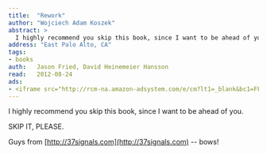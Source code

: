 ```yaml
---
title:	"Rework"
author: "Wojciech Adam Koszek"
abstract: >
  I highly recommend you skip this book, since I want to be ahead of you.
address: "East Palo Alto, CA"
tags:
- books
auth:	Jason Fried, David Heinemeier Hansson
read:	2012-08-24
ads:
- <iframe src="http://rcm-na.amazon-adsystem.com/e/cm?lt1=_blank&bc1=FFFFFF&IS2=1&npa=1&bg1=FFFFFF&fc1=000000&lc1=FF0000&t=wkoszek08-20&o=1&p=8&l=as4&m=amazon&f=ifr&ref=ss_til&asins=0307463745" style="width:120px;height:240px;" scrolling="no" marginwidth="0" marginheight="0" frameborder="0"></iframe>
---
```

I highly recommend you skip this book, since I want to be ahead of you.

SKIP IT, PLEASE.

Guys from
[http://37signals.com](http://37signals.com)
-- bows!

